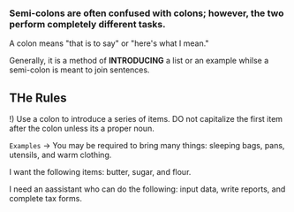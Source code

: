 ### Semi-colons are often confused with colons; however, the two perform completely different tasks. 

A colon means "that is to say" or "here's what I mean."

Generally, it is a method of **INTRODUCING** a list or an example whilse a semi-colon is meant to join sentences.

## THe Rules

!) Use a colon to introduce a series of items. DO not capitalize the first item after the colon unless its a proper noun.

`Examples` -> 
You may be required to bring many things: sleeping bags, pans, utensils, and warm clothing. 

I want the following items: butter, sugar, and flour. 

I need an aassistant who can do the following: input data, write reports, and complete tax forms. 
